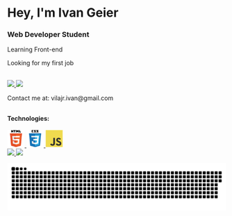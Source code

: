 <h1>Hey, I'm Ivan Geier</h1>
<h3>Web Developer Student</h3>
<p>Learning Front-end<p>
<p>Looking for my first job<p> 
  <br>
<a href="mailto:vilajr.ivan@gmail.com"><img src="https://img.shields.io/badge/Gmail-D14836?style=for-the-badge&logo=gmail&logoColor=white" /> <a/>
<a href="https://www.linkedin.com/in/ivan-geier-b3603244/" target="_blank"><img src="https://img.shields.io/badge/LinkedIn-0077B5?style=for-the-badge&logo=linkedin&logoColor=white" /><a/>
<p>Contact me at: vilajr.ivan@gmail.com<p>

##

<h4 align="left">Technologies:</h3>
<p align="left"> <a href="https://www.w3schools.com/css/" target="_blank"> 
   <img src="https://raw.githubusercontent.com/devicons/devicon/master/icons/html5/html5-original-wordmark.svg" alt="html5" width="40" height="40"/>
  <img src="https://raw.githubusercontent.com/devicons/devicon/master/icons/css3/css3-original-wordmark.svg" alt="css3" width="40" height="40"/>
  <img src="https://raw.githubusercontent.com/devicons/devicon/master/icons/javascript/javascript-original.svg" alt="javascript" width="40" height="40"/>
  <br>
<img height="220em" src="https://github-readme-stats.vercel.app/api?username=ivangeier&show_icons=true&theme=dark" />
<img height="220em" src="https://github-readme-stats.vercel.app/api/top-langs/?username=ivangeier&theme=blue-green" />
  
  
![Snake animation](https://github.com/ivangeier/ivangeier/blob/output/github-contribution-grid-snake.svg)
